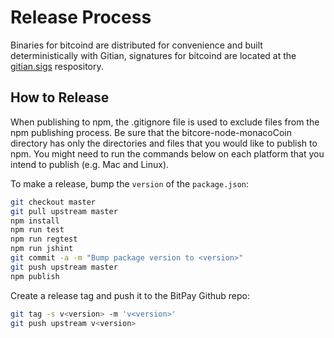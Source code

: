 # Release Process

Binaries for bitcoind are distributed for convenience and built deterministically with Gitian, signatures for bitcoind are located at the [gitian.sigs](https://github.com/bitpay/gitian.sigs) respository.

## How to Release

When publishing to npm, the .gitignore file is used to exclude files from the npm publishing process. Be sure that the bitcore-node-monacoCoin directory has only the directories and files that you would like to publish to npm. You might need to run the commands below on each platform that you intend to publish (e.g. Mac and Linux).

To make a release, bump the `version` of the `package.json`:

```bash
git checkout master
git pull upstream master
npm install
npm run test
npm run regtest
npm run jshint
git commit -a -m "Bump package version to <version>"
git push upstream master
npm publish
```

Create a release tag and push it to the BitPay Github repo:

```bash
git tag -s v<version> -m 'v<version>'
git push upstream v<version>
```
